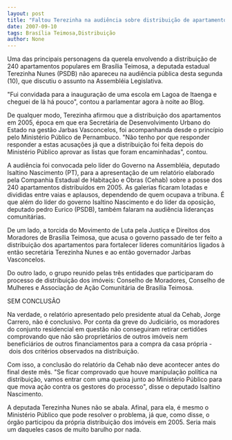 ```yaml
---
layout: post
title: "Faltou Terezinha na audiência sobre distribuição de apartamentos em Brasília Teimosa"
date: 2007-09-10
tags: Brasília Teimosa,Distribuição
author: None
---
```

Uma das principais personagens da querela envolvendo a distribui&ccedil;&atilde;o de 240 apartamentos populares em Bras&iacute;lia Teimosa, a deputada estadual Terezinha Nunes (PSDB) n&atilde;o apareceu na audi&ecirc;ncia p&uacute;blica desta segunda (10), que discutiu o assunto na Assembl&eacute;ia Legislativa. 

&quot;Fui convidada para a inaugura&ccedil;&atilde;o de uma escola em Lagoa de Itaenga e cheguei de l&aacute; h&aacute; pouco&quot;, contou a parlamentar agora &agrave; noite ao Blog. 

De qualquer modo, Terezinha afirmou que a distribui&ccedil;&atilde;o dos apartamentos em 2005, &eacute;poca em que era Secret&aacute;ria de Desenvolvimento Urbano do Estado na gest&atilde;o Jarbas Vasconcelos, foi acompanhanda desde o princ&iacute;pio pelo Minist&eacute;rio P&uacute;blico de Pernambuco. &quot;N&atilde;o tenho por que responder responder a estas acusa&ccedil;&otilde;es j&aacute; que a distribui&ccedil;&atilde;o foi feita depois do Minist&eacute;rio P&uacute;blico aprovar as listas que foram encaminhadas&quot;, contou. 

A audi&ecirc;ncia foi convocada pelo l&iacute;der do Governo na Assembl&eacute;ia, deputado Isaltino Nascimento (PT), para a apresenta&ccedil;&atilde;o de um relat&oacute;rio elaborado pela Companhia Estadual de Habita&ccedil;&atilde;o e Obras (Cehab) sobre a posse dos 240 apartamentos distribu&iacute;dos em 2005. 
As galerias ficaram lotadas e divididas entre vaias e aplausos, dependendo de quem ocupava a tribuna. &Eacute; que al&eacute;m do l&iacute;der do governo Isaltino Nascimento e do l&iacute;der da oposi&ccedil;&atilde;o, deputado pedro Eurico (PSDB), tamb&eacute;m falaram na audi&ecirc;ncia lideran&ccedil;as comunit&aacute;rias. 

De um lado, a torcida do Movimento de Luta pela Justi&ccedil;a e Direitos dos Moradores de Bras&iacute;lia Teimosa, que acusa o governo passado de ter feito a distribui&ccedil;&atilde;o dos apartamentos para fortalecer l&iacute;deres comunit&aacute;rios ligados &agrave; ent&atilde;o secret&aacute;ria Terezinha Nunes e ao ent&atilde;o governador Jarbas Vasconcelos. 

Do outro lado, o grupo reunido pelas tr&ecirc;s entidades que participaram do processo de distribui&ccedil;&atilde;o dos im&oacute;veis: Conselho de Moradores, Conselho de Mulheres e Associa&ccedil;&atilde;o de A&ccedil;&atilde;o Comunit&aacute;ria de Bras&iacute;lia Teimosa. 

SEM CONCLUS&Atilde;O 

Na verdade, o relat&oacute;rio apresentado pelo presidente atual da Cehab, Jorge Carrero, n&atilde;o &eacute; conclusivo. Por conta da greve do Judici&aacute;rio, os moradores do conjunto residencial em quest&atilde;o n&atilde;o conseguiram retirar certid&otilde;es comprovando que n&atilde;o s&atilde;o propriet&aacute;rios de&nbsp;outros im&oacute;veis nem benefici&aacute;rios de outros financiamentos para a compra da casa pr&oacute;pria -&nbsp;dois dos crit&eacute;rios observados na distribui&ccedil;&atilde;o. 

Com isso, a conclus&atilde;o do relat&oacute;rio da Cehab n&atilde;o deve acontecer antes do final deste m&ecirc;s. &quot;Se ficar comprovado que houve manipula&ccedil;&atilde;o pol&iacute;tica na distribui&ccedil;&atilde;o, vamos entrar com uma queixa junto ao Minist&eacute;rio P&uacute;blico para que mova a&ccedil;&atilde;o contra os gestores do processo&quot;, disse o deputado Isaltino Nascimento. 

A deputada Terezinha Nunes n&atilde;o se abala. Afinal, para ela, &eacute; mesmo o Minist&eacute;rio P&uacute;blico que pode resolver o problema, j&aacute; que, como disse, o &oacute;rg&atilde;o participou da pr&oacute;pria distribui&ccedil;&atilde;o dos im&oacute;veis em 2005. Seria mais um daqueles casos de muito barulho por nada. 